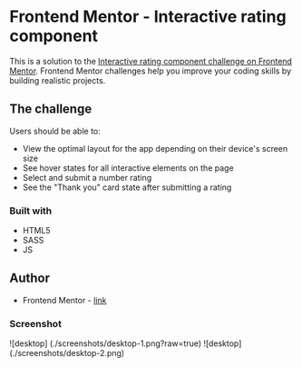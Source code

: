 # Frontend Mentor - Interactive rating component

This is a solution to the [Interactive rating component challenge on Frontend Mentor](https://www.frontendmentor.io/challenges/interactive-rating-component-koxpeBUmI). Frontend Mentor challenges help you improve your coding skills by building realistic projects.

## The challenge

Users should be able to:

- View the optimal layout for the app depending on their device's screen size
- See hover states for all interactive elements on the page
- Select and submit a number rating
- See the "Thank you" card state after submitting a rating

### Built with

- HTML5
- SASS
- JS

## Author

- Frontend Mentor - [link](https://www.frontendmentor.io/profile/codeph-0bia)

### Screenshot
![desktop] (./screenshots/desktop-1.png?raw=true)
![desktop] (./screenshots/desktop-2.png)
